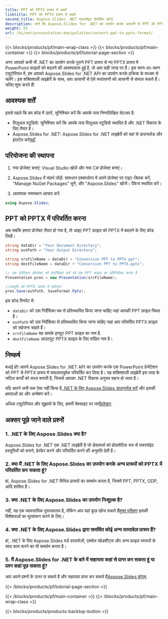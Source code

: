 ```yaml
---
title: PPT को PPTX प्रारूप में बदलें
linktitle: PPT को PPTX प्रारूप में बदलें
second_title: Aspose.Slides .NET पावरपॉइंट प्रोसेसिंग API
description: जानें कि Aspose.Slides for .NET का उपयोग करके आसानी से PPT को PPTX में कैसे बदला जाए। सहज प्रारूप परिवर्तन के लिए कोड उदाहरणों के साथ चरण-दर-चरण मार्गदर्शिका।
weight: 25
url: /hi/net/presentation-manipulation/convert-ppt-to-pptx-format/
---
```


{{< blocks/products/pf/main-wrap-class >}}
{{< blocks/products/pf/main-container >}}
{{< blocks/products/pf/tutorial-page-section >}}


अगर आपको कभी भी .NET का उपयोग करके पुराने PPT प्रारूप से नए PPTX प्रारूप में PowerPoint फ़ाइलों को बदलने की आवश्यकता हुई है, तो आप सही जगह पर हैं। इस चरण-दर-चरण ट्यूटोरियल में, हम आपको Aspose.Slides for .NET API का उपयोग करके प्रक्रिया के माध्यम से चलेंगे। इस शक्तिशाली लाइब्रेरी के साथ, आप आसानी से ऐसे रूपांतरणों को आसानी से संभाल सकते हैं। चलिए शुरू करते हैं!

## आवश्यक शर्तें

इससे पहले कि हम कोड में उतरें, सुनिश्चित करें कि आपके पास निम्नलिखित सेटअप है:

- विज़ुअल स्टूडियो: सुनिश्चित करें कि आपके पास विज़ुअल स्टूडियो स्थापित है और .NET विकास के लिए तैयार है।
-  Aspose.Slides for .NET: Aspose.Slides for .NET लाइब्रेरी को यहां से डाउनलोड और इंस्टॉल करें[यहाँ](https://releases.aspose.com/slides/net/).

## परियोजना की स्थापना

1. नया प्रोजेक्ट बनाएं: Visual Studio खोलें और नया C# प्रोजेक्ट बनाएं।

2. Aspose.Slides में संदर्भ जोड़ें: समाधान एक्सप्लोरर में अपने प्रोजेक्ट पर राइट-क्लिक करें, "Manage NuGet Packages" चुनें, और "Aspose.Slides" खोजें। पैकेज स्थापित करें।

3. आवश्यक नामस्थान आयात करें:

```csharp
using Aspose.Slides;
```

## PPT को PPTX में परिवर्तित करना

अब जबकि हमारा प्रोजेक्ट तैयार हो गया है, तो आइए PPT फ़ाइल को PPTX में बदलने के लिए कोड लिखें।

```csharp
string dataDir = "Your Document Directory";
string outPath = "Your Output Directory";

string srcFileName = dataDir + "Conversion PPT to PPTX.ppt";
string destFileName = dataDir + "Conversion PPT to PPTX.pptx";

// एक प्रेजेंटेशन ऑब्जेक्ट को इंस्टैंसिएट करें जो एक PPT फ़ाइल का प्रतिनिधित्व करता है
Presentation pres = new Presentation(srcFileName);

//प्रस्तुति को PPTX प्रारूप में सहेजना
pres.Save(outPath, SaveFormat.Pptx);
```

इस कोड स्निपेट में:

- `dataDir` को उस निर्देशिका पथ से प्रतिस्थापित किया जाना चाहिए जहां आपकी PPT फ़ाइल स्थित है।
- `outPath` को उस निर्देशिका से प्रतिस्थापित किया जाना चाहिए जहां आप परिवर्तित PPTX फ़ाइल को सहेजना चाहते हैं।
- `srcFileName` यह आपके इनपुट PPT फ़ाइल का नाम है.
- `destFileName` आउटपुट PPTX फ़ाइल के लिए वांछित नाम है।

## निष्कर्ष

बधाई हो! आपने Aspose.Slides for .NET API का उपयोग करके एक PowerPoint प्रेजेंटेशन को PPT से PPTX प्रारूप में सफलतापूर्वक परिवर्तित कर लिया है। यह शक्तिशाली लाइब्रेरी इस तरह के जटिल कार्यों को सरल बनाती है, जिससे आपका .NET विकास अनुभव सहज हो जाता है।

 यदि आपने अभी तक ऐसा नहीं किया है,[.NET के लिए Aspose.Slides डाउनलोड करें](https://releases.aspose.com/slides/net/) और इसकी क्षमताओं का और अन्वेषण करें।

 अधिक ट्यूटोरियल और सुझावों के लिए, हमारी वेबसाइट पर जाएँ[प्रलेखन](https://reference.aspose.com/slides/net/).

## अक्सर पूछे जाने वाले प्रश्नों

### 1. .NET के लिए Aspose.Slides क्या है?
Aspose.Slides for .NET एक .NET लाइब्रेरी है जो डेवलपर्स को प्रोग्रामेटिक रूप से पावरपॉइंट प्रस्तुतियों को बनाने, हेरफेर करने और परिवर्तित करने की अनुमति देती है।

### 2. क्या मैं .NET के लिए Aspose.Slides का उपयोग करके अन्य प्रारूपों को PPTX में परिवर्तित कर सकता हूं?
हां, Aspose.Slides for .NET विभिन्न प्रारूपों का समर्थन करता है, जिसमें PPT, PPTX, ODP, आदि शामिल हैं।

### 3. क्या .NET के लिए Aspose.Slides का उपयोग निःशुल्क है?
 नहीं, यह एक व्यावसायिक पुस्तकालय है, लेकिन आप यहां कुछ खोज सकते हैं[मुफ्त परीक्षण](https://releases.aspose.com/) इसकी विशेषताओं का मूल्यांकन करने के लिए।

### 4. क्या .NET के लिए Aspose.Slides द्वारा समर्थित कोई अन्य दस्तावेज़ प्रारूप हैं?
हां, .NET के लिए Aspose.Slides वर्ड दस्तावेज़ों, एक्सेल स्प्रेडशीट्स और अन्य फ़ाइल स्वरूपों के साथ काम करने का भी समर्थन करता है।

### 5. मैं Aspose.Slides for .NET के बारे में सहायता कहां से प्राप्त कर सकता हूं या प्रश्न कहां पूछ सकता हूं?
 आप अपने प्रश्नों के उत्तर पा सकते हैं और सहायता प्राप्त कर सकते हैं[Aspose.Slides फ़ोरम](https://forum.aspose.com/).


{{< /blocks/products/pf/tutorial-page-section >}}

{{< /blocks/products/pf/main-container >}}
{{< /blocks/products/pf/main-wrap-class >}}

{{< blocks/products/products-backtop-button >}}
